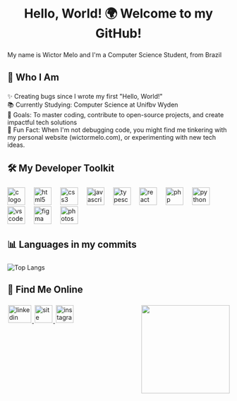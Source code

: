 <h1 align="center">Hello, World! 🌍 Welcome to my GitHub!</h1>

###

<p align="left">My name is Wictor Melo and I'm a Computer Science Student, from Brazil</p>

###

<h2 align="left">🎯 Who I Am</h2>

###

<p align="left">✨ Creating bugs since I wrote my first "Hello, World!"<br>📚 Currently Studying: Computer Science at Unifbv Wyden<br>🎯 Goals: To master coding, contribute to open-source projects, and create impactful tech solutions<br>🎲 Fun Fact: When I'm not debugging code, you might find me tinkering with my personal website (wictormelo.com), or experimenting with new tech ideas.</p>

###

<h2 align="left">🛠️ My Developer Toolkit</h2>

###

<div align="left"> <img src="https://cdn.jsdelivr.net/gh/devicons/devicon/icons/c/c-plain.svg" height="40" alt="c logo" /> <img width="12" /> <img src="https://cdn.jsdelivr.net/gh/devicons/devicon/icons/html5/html5-plain-wordmark.svg" height="40" alt="html5 logo" /> <img width="12" /> <img src="https://cdn.jsdelivr.net/gh/devicons/devicon/icons/css3/css3-plain-wordmark.svg" height="40" alt="css3 logo" /> <img width="12" /> <img src="https://cdn.jsdelivr.net/gh/devicons/devicon/icons/javascript/javascript-plain.svg" height="40" alt="javascript logo" /> <img width="12" /> <img src="https://cdn.jsdelivr.net/gh/devicons/devicon/icons/typescript/typescript-plain.svg" height="40" alt="typescript logo" /> <img width="12" /> <img src="https://cdn.jsdelivr.net/gh/devicons/devicon/icons/react/react-original-wordmark.svg" height="40" alt="react logo" /> <img width="12" /> <img src="https://cdn.jsdelivr.net/gh/devicons/devicon/icons/php/php-plain.svg" height="40" alt="php logo" /> <img width="12" /> <img src="https://cdn.jsdelivr.net/gh/devicons/devicon/icons/python/python-original.svg" height="40" alt="python logo" /> <img width="12" /> <img src="https://cdn.jsdelivr.net/gh/devicons/devicon/icons/vscode/vscode-original.svg" height="40" alt="vscode logo" /> <img width="12" /> <img src="https://cdn.jsdelivr.net/gh/devicons/devicon/icons/figma/figma-original.svg" height="40" alt="figma logo" /> <img width="12" /> <img src="https://cdn.jsdelivr.net/gh/devicons/devicon/icons/photoshop/photoshop-plain.svg" height="40" alt="photoshop logo" /> </div>

###

<h2 align="left">📊 Languages in my commits</h2>

###

![Top Langs](https://github-readme-stats.vercel.app/api/top-langs/?username=wictor0&layout=compact)

###

<h2 align="left">🤝 Find Me Online</h2>

###

<img align="right" height="200" src="https://media.tenor.com/oyfJ-A_D9LcAAAAM/turma-do-cocoric%C3%B3-julio-cocoric%C3%B3.gif" />

###

<div align="left"> <a href="https://www.linkedin.com/in/wictormelo/" target="_blank"> <img src="https://cdn.jsdelivr.net/gh/devicons/devicon@latest/icons/linkedin/linkedin-original.svg" width="52" height="40" hspace="2" alt="linkedin logo" /> </a> <a href="https://www.wictormelo.com/" target="_blank"> <img src="https://github.com/user-attachments/assets/8396963d-c6b6-4870-af1a-ae6ff8f99b20" height="40" hspace="2" alt="site logo" /> </a> <a href="https://www.instagram.com/wictormannuel/" target="_blank"> <img src="https://cdn-icons-png.flaticon.com/512/174/174855.png" height="40" hspace="2" alt="instagram logo" /> </a> </div>
